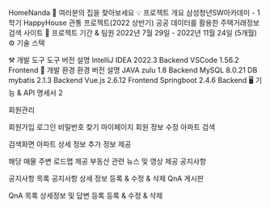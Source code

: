 HomeNanda 🏡
여러분의 집을 찾아보세요
💡 프로젝트 개요
삼성청년SW아카데미 - 1학기 HappyHouse 관통 프로젝트(2022 상반기)
공공 데이터를 활용한 주택거래정보 검색 사이트
📆 프로젝트 기간 & 팀원
2022년 7월 29일 - 2022년 11월 24일 (5개월)
⚙️ 기술 스택
   
     

⚒ 개발 도구
도구	버전	설명
IntelliJ IDEA	2022.3	Backend
VSCode	1.56.2	Frontend
🔧 개발 환경
환경	버전	설명
JAVA	zulu 1.8	Backend
MySQL	8.0.21	DB
mybatis	2.1.3	Backend
Vue.js	2.6.12	Frontend
Springboot	2.4.6	Backend
🖥 기능 & API 명세서
2

회원관리

회원가입
로그인
비밀번호 찾기
마이페이지
회원 정보 수정
아파트 검색

검색화면
아파트 상세 정보
추가 정보 제공

해당 매물 주변 로드맵 제공
부동산 관련 뉴스 및 영상 제공
공지사항

공지사항 목록
공지사항 상세 정보
등록 & 수정 & 삭제
QnA 게시판

QnA 목록
상세정보 및 답변 등록
등록 & 수정 & 삭제
